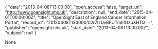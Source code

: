 {
  "date": "2013-04-08T13:00:00", 
  "open_access": false, 
  "target_url": "http://www.opensight.nhs.uk", 
  "description": null, 
  "end_date": "2015-04-01T00:00:00Z", 
  "title": "OpenSight East of England Cancer Information Portal", 
  "record_id": "20130408T130000/02r7IzUvBFUTmhfGzuXHTQ==", 
  "publisher": "opensight.nhs.uk", 
  "start_date": "2013-04-08T13:00:00Z", 
  "subject": null
}

None
